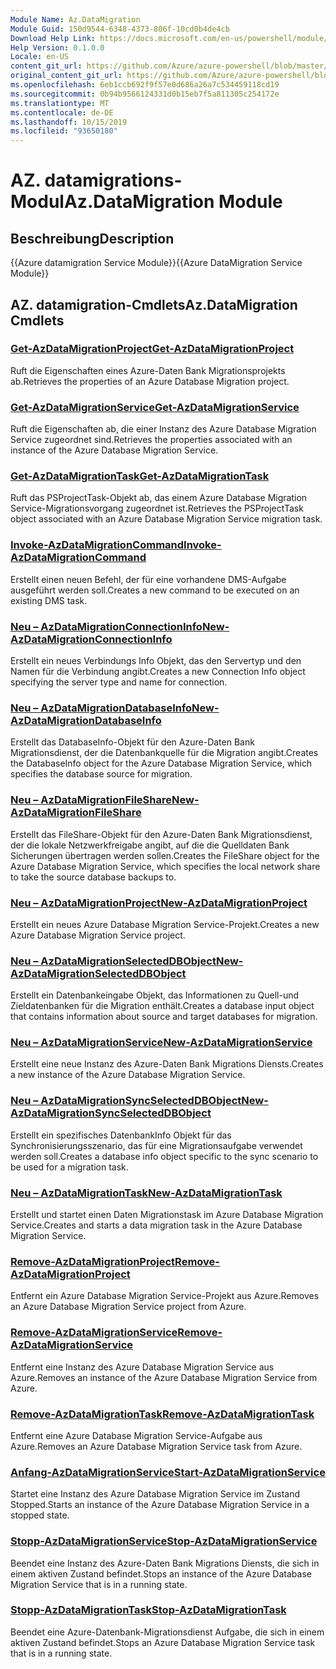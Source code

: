 ```yaml
---
Module Name: Az.DataMigration
Module Guid: 150d9544-6348-4373-806f-10cd0b4de4cb
Download Help Link: https://docs.microsoft.com/en-us/powershell/module/az.datamigration
Help Version: 0.1.0.0
Locale: en-US
content_git_url: https://github.com/Azure/azure-powershell/blob/master/src/DataMigration/DataMigration/help/Az.DataMigration.md
original_content_git_url: https://github.com/Azure/azure-powershell/blob/master/src/DataMigration/DataMigration/help/Az.DataMigration.md
ms.openlocfilehash: 6eb1ccb692f9f57e0d686a26a7c534459118cd19
ms.sourcegitcommit: 0b94b9566124331d0b15eb7f5a811305c254172e
ms.translationtype: MT
ms.contentlocale: de-DE
ms.lasthandoff: 10/15/2019
ms.locfileid: "93650180"
---
```

# <span data-ttu-id="151ea-101">AZ. datamigrations-Modul</span><span class="sxs-lookup"><span data-stu-id="151ea-101">Az.DataMigration Module</span></span>
## <span data-ttu-id="151ea-102">Beschreibung</span><span class="sxs-lookup"><span data-stu-id="151ea-102">Description</span></span>
<span data-ttu-id="151ea-103">{{Azure datamigration Service Module}}</span><span class="sxs-lookup"><span data-stu-id="151ea-103">{{Azure DataMigration Service Module}}</span></span>

## <span data-ttu-id="151ea-104">AZ. datamigration-Cmdlets</span><span class="sxs-lookup"><span data-stu-id="151ea-104">Az.DataMigration Cmdlets</span></span>
### [<span data-ttu-id="151ea-105">Get-AzDataMigrationProject</span><span class="sxs-lookup"><span data-stu-id="151ea-105">Get-AzDataMigrationProject</span></span>](Get-AzDataMigrationProject.md)
<span data-ttu-id="151ea-106">Ruft die Eigenschaften eines Azure-Daten Bank Migrationsprojekts ab.</span><span class="sxs-lookup"><span data-stu-id="151ea-106">Retrieves the properties of an Azure Database Migration project.</span></span>

### [<span data-ttu-id="151ea-107">Get-AzDataMigrationService</span><span class="sxs-lookup"><span data-stu-id="151ea-107">Get-AzDataMigrationService</span></span>](Get-AzDataMigrationService.md)
<span data-ttu-id="151ea-108">Ruft die Eigenschaften ab, die einer Instanz des Azure Database Migration Service zugeordnet sind.</span><span class="sxs-lookup"><span data-stu-id="151ea-108">Retrieves the properties associated with an instance of the Azure Database Migration Service.</span></span> 

### [<span data-ttu-id="151ea-109">Get-AzDataMigrationTask</span><span class="sxs-lookup"><span data-stu-id="151ea-109">Get-AzDataMigrationTask</span></span>](Get-AzDataMigrationTask.md)
<span data-ttu-id="151ea-110">Ruft das PSProjectTask-Objekt ab, das einem Azure Database Migration Service-Migrationsvorgang zugeordnet ist.</span><span class="sxs-lookup"><span data-stu-id="151ea-110">Retrieves the PSProjectTask object associated with an Azure Database Migration Service migration task.</span></span>

### [<span data-ttu-id="151ea-111">Invoke-AzDataMigrationCommand</span><span class="sxs-lookup"><span data-stu-id="151ea-111">Invoke-AzDataMigrationCommand</span></span>](Invoke-AzDataMigrationCommand.md)
<span data-ttu-id="151ea-112">Erstellt einen neuen Befehl, der für eine vorhandene DMS-Aufgabe ausgeführt werden soll.</span><span class="sxs-lookup"><span data-stu-id="151ea-112">Creates a new command to be executed on an existing DMS task.</span></span>

### [<span data-ttu-id="151ea-113">Neu – AzDataMigrationConnectionInfo</span><span class="sxs-lookup"><span data-stu-id="151ea-113">New-AzDataMigrationConnectionInfo</span></span>](New-AzDataMigrationConnectionInfo.md)
<span data-ttu-id="151ea-114">Erstellt ein neues Verbindungs Info Objekt, das den Servertyp und den Namen für die Verbindung angibt.</span><span class="sxs-lookup"><span data-stu-id="151ea-114">Creates a new Connection Info object specifying the server type and name for connection.</span></span>

### [<span data-ttu-id="151ea-115">Neu – AzDataMigrationDatabaseInfo</span><span class="sxs-lookup"><span data-stu-id="151ea-115">New-AzDataMigrationDatabaseInfo</span></span>](New-AzDataMigrationDatabaseInfo.md)
<span data-ttu-id="151ea-116">Erstellt das DatabaseInfo-Objekt für den Azure-Daten Bank Migrationsdienst, der die Datenbankquelle für die Migration angibt.</span><span class="sxs-lookup"><span data-stu-id="151ea-116">Creates the DatabaseInfo object for the Azure Database Migration Service, which specifies the database source for migration.</span></span>

### [<span data-ttu-id="151ea-117">Neu – AzDataMigrationFileShare</span><span class="sxs-lookup"><span data-stu-id="151ea-117">New-AzDataMigrationFileShare</span></span>](New-AzDataMigrationFileShare.md)
<span data-ttu-id="151ea-118">Erstellt das FileShare-Objekt für den Azure-Daten Bank Migrationsdienst, der die lokale Netzwerkfreigabe angibt, auf die die Quelldaten Bank Sicherungen übertragen werden sollen.</span><span class="sxs-lookup"><span data-stu-id="151ea-118">Creates the FileShare object for the Azure Database Migration Service, which specifies the local network share to take the source database backups to.</span></span>

### [<span data-ttu-id="151ea-119">Neu – AzDataMigrationProject</span><span class="sxs-lookup"><span data-stu-id="151ea-119">New-AzDataMigrationProject</span></span>](New-AzDataMigrationProject.md)
<span data-ttu-id="151ea-120">Erstellt ein neues Azure Database Migration Service-Projekt.</span><span class="sxs-lookup"><span data-stu-id="151ea-120">Creates a new Azure Database Migration Service project.</span></span>

### [<span data-ttu-id="151ea-121">Neu – AzDataMigrationSelectedDBObject</span><span class="sxs-lookup"><span data-stu-id="151ea-121">New-AzDataMigrationSelectedDBObject</span></span>](New-AzDataMigrationSelectedDBObject.md)
<span data-ttu-id="151ea-122">Erstellt ein Datenbankeingabe Objekt, das Informationen zu Quell-und Zieldatenbanken für die Migration enthält.</span><span class="sxs-lookup"><span data-stu-id="151ea-122">Creates a database input object that contains information about source and target databases for migration.</span></span>

### [<span data-ttu-id="151ea-123">Neu – AzDataMigrationService</span><span class="sxs-lookup"><span data-stu-id="151ea-123">New-AzDataMigrationService</span></span>](New-AzDataMigrationService.md)
<span data-ttu-id="151ea-124">Erstellt eine neue Instanz des Azure-Daten Bank Migrations Diensts.</span><span class="sxs-lookup"><span data-stu-id="151ea-124">Creates a new instance of the Azure Database Migration Service.</span></span>

### [<span data-ttu-id="151ea-125">Neu – AzDataMigrationSyncSelectedDBObject</span><span class="sxs-lookup"><span data-stu-id="151ea-125">New-AzDataMigrationSyncSelectedDBObject</span></span>](New-AzDataMigrationSyncSelectedDBObject.md)
<span data-ttu-id="151ea-126">Erstellt ein spezifisches DatenbankInfo Objekt für das Synchronisierungsszenario, das für eine Migrationsaufgabe verwendet werden soll.</span><span class="sxs-lookup"><span data-stu-id="151ea-126">Creates a database info object specific to the sync scenario to be used for a migration task.</span></span>

### [<span data-ttu-id="151ea-127">Neu – AzDataMigrationTask</span><span class="sxs-lookup"><span data-stu-id="151ea-127">New-AzDataMigrationTask</span></span>](New-AzDataMigrationTask.md)
<span data-ttu-id="151ea-128">Erstellt und startet einen Daten Migrationstask im Azure Database Migration Service.</span><span class="sxs-lookup"><span data-stu-id="151ea-128">Creates and starts a data migration task in the Azure Database Migration Service.</span></span>

### [<span data-ttu-id="151ea-129">Remove-AzDataMigrationProject</span><span class="sxs-lookup"><span data-stu-id="151ea-129">Remove-AzDataMigrationProject</span></span>](Remove-AzDataMigrationProject.md)
<span data-ttu-id="151ea-130">Entfernt ein Azure Database Migration Service-Projekt aus Azure.</span><span class="sxs-lookup"><span data-stu-id="151ea-130">Removes an Azure Database Migration Service project from Azure.</span></span>

### [<span data-ttu-id="151ea-131">Remove-AzDataMigrationService</span><span class="sxs-lookup"><span data-stu-id="151ea-131">Remove-AzDataMigrationService</span></span>](Remove-AzDataMigrationService.md)
<span data-ttu-id="151ea-132">Entfernt eine Instanz des Azure Database Migration Service aus Azure.</span><span class="sxs-lookup"><span data-stu-id="151ea-132">Removes an instance of the Azure Database Migration Service from Azure.</span></span>

### [<span data-ttu-id="151ea-133">Remove-AzDataMigrationTask</span><span class="sxs-lookup"><span data-stu-id="151ea-133">Remove-AzDataMigrationTask</span></span>](Remove-AzDataMigrationTask.md)
<span data-ttu-id="151ea-134">Entfernt eine Azure Database Migration Service-Aufgabe aus Azure.</span><span class="sxs-lookup"><span data-stu-id="151ea-134">Removes an Azure Database Migration Service task from Azure.</span></span>

### [<span data-ttu-id="151ea-135">Anfang-AzDataMigrationService</span><span class="sxs-lookup"><span data-stu-id="151ea-135">Start-AzDataMigrationService</span></span>](Start-AzDataMigrationService.md)
<span data-ttu-id="151ea-136">Startet eine Instanz des Azure Database Migration Service im Zustand Stopped.</span><span class="sxs-lookup"><span data-stu-id="151ea-136">Starts an instance of the Azure Database Migration Service in a stopped state.</span></span> 

### [<span data-ttu-id="151ea-137">Stopp-AzDataMigrationService</span><span class="sxs-lookup"><span data-stu-id="151ea-137">Stop-AzDataMigrationService</span></span>](Stop-AzDataMigrationService.md)
<span data-ttu-id="151ea-138">Beendet eine Instanz des Azure-Daten Bank Migrations Diensts, die sich in einem aktiven Zustand befindet.</span><span class="sxs-lookup"><span data-stu-id="151ea-138">Stops an instance of the Azure Database Migration Service that is in a running state.</span></span>

### [<span data-ttu-id="151ea-139">Stopp-AzDataMigrationTask</span><span class="sxs-lookup"><span data-stu-id="151ea-139">Stop-AzDataMigrationTask</span></span>](Stop-AzDataMigrationTask.md)
<span data-ttu-id="151ea-140">Beendet eine Azure-Datenbank-Migrationsdienst Aufgabe, die sich in einem aktiven Zustand befindet.</span><span class="sxs-lookup"><span data-stu-id="151ea-140">Stops an  Azure Database Migration Service task that is in a running state.</span></span>

